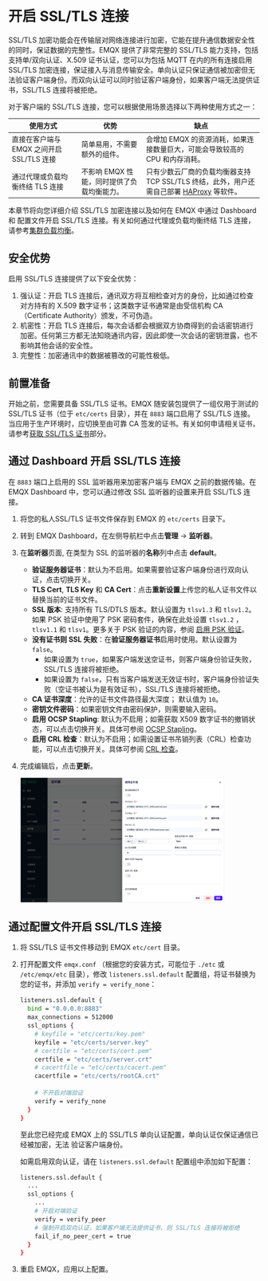 # 开启 SSL/TLS 连接

SSL/TLS 加密功能会在传输层对网络连接进行加密，它能在提升通信数据安全性的同时，保证数据的完整性。EMQX 提供了非常完整的 SSL/TLS 能力支持，包括支持单/双向认证、X.509 证书认证，您可以为包括 MQTT 在内的所有连接启用 SSL/TLS 加密连接，保证接入与消息传输安全。单向认证只保证通信被加密但无法验证客户端身份。而双向认证可以同时验证客户端身份，如果客户端无法提供证书，SSL/TLS 连接将被拒绝。

对于客户端的 SSL/TLS 连接，您可以根据使用场景选择以下两种使用方式之一：

| 使用方式                                  | 优势                                       | 缺点                                                                                                                |
| ----------------------------------------- | ------------------------------------------ | ------------------------------------------------------------------------------------------------------------------- |
| 直接在客户端与 EMQX 之间开启 SSL/TLS 连接 | 简单易用，不需要额外的组件。               | 会增加 EMQX 的资源消耗，如果连接数量巨大，可能会导致较高的 CPU 和内存消耗。                                         |
| 通过代理或负载均衡终结 TLS 连接           | 不影响 EMQX 性能，同时提供了负载均衡能力。 | 只有少数云厂商的负载均衡器支持 TCP SSL/TLS 终结，此外，用户还需自己部署 [HAProxy](http://www.haproxy.org/) 等软件。 |

本章节将向您详细介绍 SSL/TLS 加密连接以及如何在 EMQX 中通过 Dashboard 和 配置文件开启 SSL/TLS 连接。有关如何通过代理或负载均衡终结 TLS 连接，请参考[集群负载均衡](../deploy/cluster/lb.md)。

## 安全优势

启用 SSL/TLS 连接提供了以下安全优势：

1. 强认证：开启 TLS 连接后，通讯双方将互相检查对方的身份，比如通过检查对方持有的 X.509 数字证书；这类数字证书通常是由受信机构 CA（Certificate Authority）颁发，不可伪造。
2. 机密性：开启 TLS 连接后，每次会话都会根据双方协商得到的会话密钥进行加密。任何第三方都无法知晓通讯内容，因此即使一次会话的密钥泄露，也不影响其他会话的安全性。
3. 完整性：加密通讯中的数据被篡改的可能性极低。

## 前置准备

开始之前，您需要具备 SSL/TLS 证书。EMQX 随安装包提供了一组仅用于测试的 SSL/TLS 证书（位于 `etc/certs` 目录），并在 `8883` 端口启用了 SSL/TLS 连接。当应用于生产环境时，应切换至由可靠 CA 签发的证书。有关如何申请相关证书，请参考[获取 SSL/TLS 证书](./tls-certificate.md)部分。

## 通过 Dashboard 开启 SSL/TLS 连接

在 `8883` 端口上启用的 SSL 监听器用来加密客户端与 EMQX 之前的数据传输。在 EMQX Dashboard 中，您可以通过修改 SSL 监听器的设置来开启 SSL/TLS 连接。

1. 将您的私人SSL/TLS 证书文件保存到 EMQX 的 `etc/certs` 目录下。

2. 转到 EMQX Dashboard，在左侧导航栏中点击**管理** -> **监听器**。

3. 在**监听器**页面, 在类型为 SSL 的监听器的**名称**列中点击 **default**。

   - **验证服务器证书**：默认为不启用。如果需要验证客户端身份进行双向认证，点击切换开关。
   - **TLS Cert**, **TLS Key** 和 **CA Cert**：点击**重新设置**上传您的私人证书文件以替换当前的证书文件。
   - **SSL 版本**:  支持所有 TLS/DTLS 版本。默认设置为 `tlsv1.3` 和 `tlsv1.2`。如果 PSK 验证中使用了 PSK 密码套件，确保在此处设置 `tlsv1.2` ， `tlsv1.1` 和 `tlsv1`。更多关于 PSK 验证的内容，参阅 [启用 PSK 验证](./psk-authentication.md)。
   - **没有证书则 SSL 失败**：在**验证服务器证书**启用时使用。默认设置为 `false`。
     - 如果设置为 `true`，如果客户端发送空证书，则客户端身份验证失败，SSL/TLS 连接将被拒绝。
     - 如果设置为 `false`，只有当客户端发送无效证书时，客户端身份验证失败（空证书被认为是有效证书），SSL/TLS 连接将被拒绝。
   - **CA 证书深度**：允许的证书文件路径最大深度； 默认值为 `10`。
   - **密钥文件密码**：如果密钥文件由密码保护，则需要输入密码。
   - **启用 OCSP Stapling**: 默认为不启用；如需获取 X509 数字证书的撤销状态，可以点击切换开关。具体可参阅 [OCSP Stapling](./ocsp.md)。
   - **启用 CRL 检查**：默认为不启用；如需设置证书吊销列表（CRL）检查功能，可以点击切换开关。具体可参阅 [CRL 检查](./crl.md)。

4. 完成编辑后，点击**更新**。

   <img src="./assets/edit-listener.png" alt="edit-listener" style="zoom:40%;" />

## 通过配置文件开启 SSL/TLS 连接

1. 将 SSL/TLS 证书文件移动到 EMQX `etc/cert` 目录。

2. 打开配置文件 `emqx.conf` （根据您的安装方式，可能位于 `./etc` 或 `/etc/emqx/etc` 目录），修改 `listeners.ssl.default` 配置组，将证书替换为您的证书，并添加 `verify = verify_none`：

   ```bash
   listeners.ssl.default {
     bind = "0.0.0.0:8883"
     max_connections = 512000
     ssl_options {
       # keyfile = "etc/certs/key.pem"
       keyfile = "etc/certs/server.key"
       # certfile = "etc/certs/cert.pem"
       certfile = "etc/certs/server.crt"
       # cacertfile = "etc/certs/cacert.pem"
       cacertfile = "etc/certs/rootCA.crt"
   
       # 不开启对端验证
       verify = verify_none
     }
   }
   ```

   至此您已经完成 EMQX 上的 SSL/TLS 单向认证配置，单向认证仅保证通信已经被加密，无法    验证客户端身份。

   如需启用双向认证，请在 `listeners.ssl.default` 配置组中添加如下配置：
   
   ```bash
   listeners.ssl.default {
     ...
     ssl_options {
       ...
       # 开启对端验证
       verify = verify_peer
       # 强制开启双向认证，如果客户端无法提供证书，则 SSL/TLS 连接将被拒绝
       fail_if_no_peer_cert = true
     }
   }
   ```

3. 重启 EMQX，应用以上配置。





